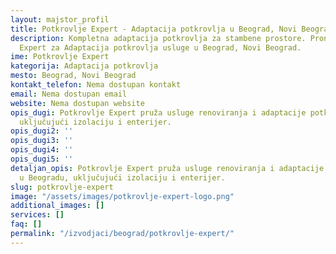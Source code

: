 ```yaml
---
layout: majstor_profil
title: Potkrovlje Expert - Adaptacija potkrovlja u Beograd, Novi Beograd
description: Kompletna adaptacija potkrovlja za stambene prostore. Pronađite Potkrovlje
  Expert za Adaptacija potkrovlja usluge u Beograd, Novi Beograd.
ime: Potkrovlje Expert
kategorija: Adaptacija potkrovlja
mesto: Beograd, Novi Beograd
kontakt_telefon: Nema dostupan kontakt
email: Nema dostupan email
website: Nema dostupan website
opis_dugi: Potkrovlje Expert pruža usluge renoviranja i adaptacije potkrovlja u Beogradu,
  uključujući izolaciju i enterijer.
opis_dugi2: ''
opis_dugi3: ''
opis_dugi4: ''
opis_dugi5: ''
detaljan_opis: Potkrovlje Expert pruža usluge renoviranja i adaptacije potkrovlja
  u Beogradu, uključujući izolaciju i enterijer.
slug: potkrovlje-expert
image: "/assets/images/potkrovlje-expert-logo.png"
additional_images: []
services: []
faq: []
permalink: "/izvodjaci/beograd/potkrovlje-expert/"
---
```


